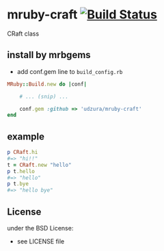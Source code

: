 # mruby-craft   [![Build Status](https://travis-ci.org/udzura/mruby-craft.svg?branch=master)](https://travis-ci.org/udzura/mruby-craft)
CRaft class
## install by mrbgems
- add conf.gem line to `build_config.rb`

```ruby
MRuby::Build.new do |conf|

    # ... (snip) ...

    conf.gem :github => 'udzura/mruby-craft'
end
```
## example
```ruby
p CRaft.hi
#=> "hi!!"
t = CRaft.new "hello"
p t.hello
#=> "hello"
p t.bye
#=> "hello bye"
```

## License
under the BSD License:
- see LICENSE file
